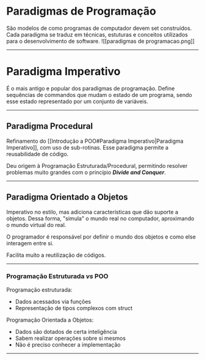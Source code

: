 # Paradigmas de Programação
São modelos de como programas de computador devem set construídos. Cada paradigma se traduz em técnicas, estuturas e conceitos utilizados para o desenvolvimento de software.
![[paradigmas de programacao.png]]

---
# Paradigma Imperativo
É o mais antigo e popular dos paradigmas de programação.
Define sequências de commandos que mudam o estado de um programa, sendo esse estado representado por um conjunto de variáveis.

---
## Paradigma Procedural
Refinamento do [[Introdução a POO#Paradigma Imperativo|Paradigma Imperativo]], com uso de sub-rotinas. Esse paradigma permite a reusabilidade de código.

Deu origem à Programação Estruturada/Procedural, permitindo resolver problemas muito grandes com o princípio ***Divide and Conquer***.

---
## Paradigma Orientado a Objetos
Imperativo no estilo, mas adiciona características que dão suporte a objetos. Dessa forma, "simula" o mundo real no computador, aproximando o mundo virtual do real.

O programador é responsável por definir o mundo dos objetos e como else interagem entre si.

Facilita muito a reutilização de códigos.

---
### Programação Estruturada $vs$ POO
Programação estruturada:
+ Dados acessados via funções
+ Representação de tipos complexos com struct

Programação Orientada a Objetos:
+ Dados são dotados de certa inteligência
+ Sabem realizar operações sobre si mesmos
+ Não é preciso conhecer a implementação

---
